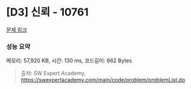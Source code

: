# [D3] 신뢰 - 10761 

[문제 링크](https://swexpertacademy.com/main/code/problem/problemDetail.do?contestProbId=AXSVc1TqEAYDFAQT) 

### 성능 요약

메모리: 57,920 KB, 시간: 130 ms, 코드길이: 662 Bytes



> 출처: SW Expert Academy, https://swexpertacademy.com/main/code/problem/problemList.do